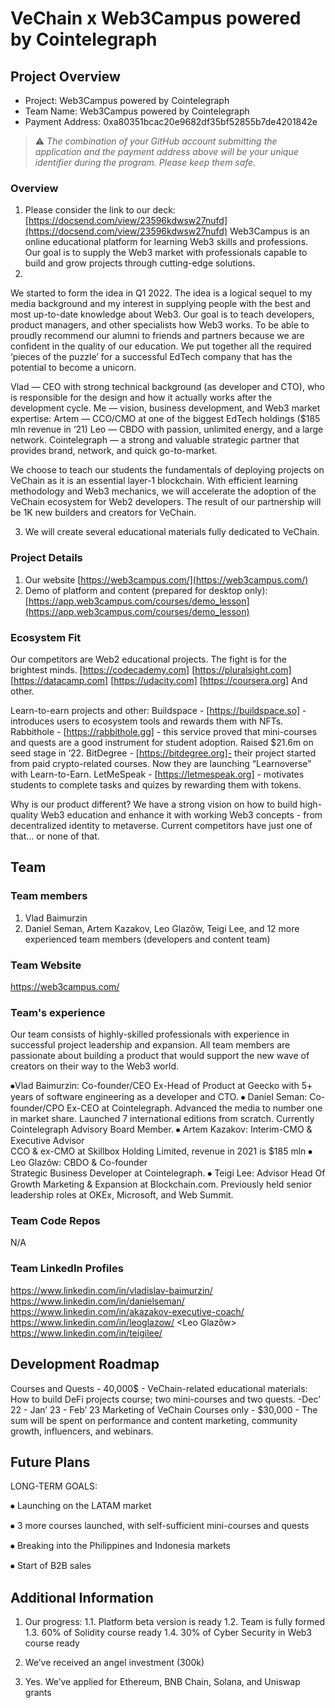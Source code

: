 # VeChain x Web3Campus powered by Cointelegraph

## Project Overview 

- Project: Web3Campus powered by Cointelegraph
- Team Name: Web3Campus powered by Cointelegraph
- Payment Address: 0xa80351bcac20e9682df35bf52855b7de4201842e

> ⚠️ *The combination of your GitHub account submitting the application and the payment address above will be your unique identifier during the program. Please keep them safe.*

### Overview

1. Please consider the link to our deck: [https://docsend.com/view/23596kdwsw27nufd](https://docsend.com/view/23596kdwsw27nufd)
Web3Campus is an online educational platform for learning Web3 skills and professions. Our goal is to supply the Web3 market with professionals capable to build and grow projects through cutting-edge solutions.
2. 
We started to form the idea in Q1 2022. The idea is a logical sequel to my media background and my interest in supplying people with the best and most up-to-date knowledge about Web3. Our goal is to teach developers, product managers, and other specialists how Web3 works. To be able to proudly recommend our alumni to friends and partners because we are confident in the quality of our education. We put together all the required ‘pieces of the puzzle’ for a successful EdTech company that has the potential to become a unicorn.

Vlad — CEO with strong technical background (as developer and CTO), who is responsible for the design and how it actually works after the development cycle.
Me — vision, business development, and Web3 market expertise:
Artem — CCO/CMO at one of the biggest EdTech holdings ($185 mln revenue in ‘21)
Leo — CBDO  with passion, unlimited energy, and a large network.
Cointelegraph — a strong and valuable strategic partner that provides brand, network, and quick go-to-market.

We choose to teach our students the fundamentals of deploying projects on VeChain as it is an essential layer-1 blockchain. With efficient learning methodology and Web3 mechanics, we will accelerate the adoption of the VeChain ecosystem for Web2 developers. The result of our partnership will be 1K new builders and creators for VeChain.

3. We will create several educational materials fully dedicated to VeChain.


### Project Details

1. Our website [https://web3campus.com/](https://web3campus.com/)
2. Demo of platform and content (prepared for desktop only): [https://app.web3campus.com/courses/demo_lesson](https://app.web3campus.com/courses/demo_lesson)

### Ecosystem Fit
Our competitors are Web2 educational projects. The fight is for the brightest minds.
[https://codecademy.com]
[https://pluralsight.com]
[https://datacamp.com]
[https://udacity.com]
[https://coursera.org]
And other.

Learn-to-earn projects and other:
Buildspace - [https://buildspace.so] - introduces users to ecosystem tools and rewards them with NFTs.
Rabbithole  - [https://rabbithole.gg] - this service proved that mini-courses and quests are a good instrument for student adoption. Raised $21.6m on seed stage in ‘22.
BitDegree - [https://bitdegree.org]- their project started from paid crypto-related courses. Now they are launching “Learnoverse” with Learn-to-Earn.
LetMeSpeak - [https://letmespeak.org] - motivates students to complete tasks and quizes by rewarding them with tokens.

Why is our product different? We have a strong vision on how to build high-quality Web3 education and enhance it with working Web3 concepts - from decentralized identity to metaverse. Current competitors have just one of that… or none of that.

## Team 

### Team members
1. Vlad Baimurzin
2. Daniel Seman, Artem Kazakov, Leo Glazõw, Teigi Lee, and 12 more experienced team members (developers and content team)
### Team Website
https://web3campus.com/

### Team's experience

Our team consists of highly-skilled professionals with experience in successful project leadership and expansion. All team members are passionate about building a product that would support the new wave of creators on their way to the Web3 world. 

⦁Vlad Baimurzin: Co-founder/CEO 
Ex-Head of Product at Geecko with 5+ years of software engineering as a developer and CTO.
⦁ Daniel Seman: Co-founder/CPO
Ex-CEO at Cointelegraph. Advanced the media to number one in market share. Launched 7 international editions from scratch. Currently Cointelegraph Advisory Board Member.
⦁ Artem Kazakov: Interim-CMO & Executive Advisor  
CCO & ex-CMO at Skillbox Holding Limited, revenue in 2021 is $185 mln
⦁ Leo Glazõw: CBDO & Co-founder  
Strategic Business Developer at Cointelegraph.
⦁ Teigi Lee: Advisor 
Head Of Growth Marketing & Expansion at Blockchain.com. Previously held senior leadership roles at OKEx, Microsoft, and Web Summit.

### Team Code Repos
N/A

### Team LinkedIn Profiles
https://www.linkedin.com/in/vladislav-baimurzin/ <Vlad Baimurzin>
https://www.linkedin.com/in/danielseman/ <Daniel Seman>
https://www.linkedin.com/in/akazakov-executive-coach/ <Artem Kazakov>
https://www.linkedin.com/in/leoglazow/ <Leo Glazõw>
https://www.linkedin.com/in/teigilee/ <Teigi Lee>

## Development Roadmap 

Courses and Quests  - 40,000$ - VeChain-related educational materials: How to build DeFi projects course; two mini-courses and two quests. -Dec’ 22 - Jan’ 23 - Feb’ 23 
Marketing of VeChain Courses only - $30,000 - The sum will be spent on performance and content marketing, community growth, influencers, and webinars. 

## Future Plans

LONG-TERM GOALS:

⦁ Launching on the LATAM market

⦁ 3 more courses launched, with self-sufficient mini-courses and quests

⦁ Breaking into the Philippines and Indonesia markets

⦁ Start of B2B sales

## Additional Information 

1. Our progress:
1.1. Platform beta version is ready
1.2. Team is fully formed
1.3. 60% of Solidity course ready
1.4. 30% of Cyber Security in Web3 course ready

2. We’ve received an angel investment (300k)
3. Yes. We’ve applied for Ethereum, BNB Chain, Solana, and Uniswap grants
